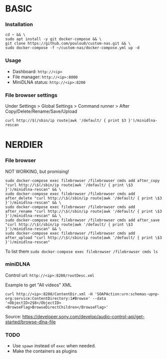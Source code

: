 # BASIC
### Installation
```shell
cd ~ && \
sudo apt install -y git docker-compose && \
git clone https://github.com/poulou0/custom-nas.git && \
sudo docker-compose -f ~/custom-nas/docker-compose.yml up -d
```

### Usage
* Dashboard: `http://<ip>`
* File manager: `http://<ip>:8000`
* MiniDLNA status: `http://<ip>:8200`

### File browser settings
Under Settings > Global Settings > Command runner > After Copy/Delete/Rename/Save/Upload
```shell
curl http://$(/sbin/ip route|awk '/default/ { print $3 }')/minidlna-rescan
```

# NERDIER

### File browser
NOT WORKING, but promising!
```shell
sudo docker-compose exec filebrowser /filebrowser cmds add after_copy "curl http://\$(/sbin/ip route|awk '/default/ { print \$3 }')/minidlna-rescan" && \
sudo docker-compose exec filebrowser /filebrowser cmds add after_delete "curl http://\$(/sbin/ip route|awk '/default/ { print \$3 }')/minidlna-rescan" && \
sudo docker-compose exec filebrowser /filebrowser cmds add after_rename "curl http://\$(/sbin/ip route|awk '/default/ { print \$3 }')/minidlna-rescan" && \
sudo docker-compose exec filebrowser /filebrowser cmds add after_save "curl http://\$(/sbin/ip route|awk '/default/ { print \$3 }')/minidlna-rescan" && \
sudo docker-compose exec filebrowser /filebrowser cmds add after_upload "curl http://\$(/sbin/ip route|awk '/default/ { print \$3 }')/minidlna-rescan"
```
To list them `sudo docker-compose exec filebrowser /filebrowser cmds ls`

### miniDLNA
Control url: `http://<ip>:8200/rootDesc.xml`

Example to get "All videos" XML
```shell
curl http://<ip>:8200/ContentDir.xml -H 'SOAPAction:urn:schemas-upnp-org:service:ContentDirectory:1#Browse' --data '<ObjectID>2$8</ObjectID><BrowseFlag>BrowseDirectChildren</BrowseFlag>'
```
Source: https://developer.sony.com/develop/audio-control-api/get-started/browse-dlna-file

### TODO

* Use `spawn` instead of `exec` when needed.
* Make the containers as plugins
